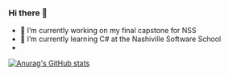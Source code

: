 ### Hi there 👋

<!--
**pour-theoil/pour-theoil** is a ✨ _special_ ✨ repository because its `README.md` (this file) appears on your GitHub profile.

Here are some ideas to get you started:

- 🔭 I’m currently working on ...
- 🌱 I’m currently learning ...
- 👯 I’m looking to collaborate on ...
- 🤔 I’m looking for help with ...
- 💬 Ask me about ...
- 📫 How to reach me: ...
- 😄 Pronouns: ...
- ⚡ Fun fact: ...
[![Anurag's GitHub stats](https://github-readme-stats.vercel.app/api?username=anuraghazra)](https://github.com/anuraghazra/github-readme-stats)
-->
- 🔭 I’m currently working on my final capstone for NSS
- 🌱 I’m currently learning C# at the Nashiville Software School
- 
[![Anurag's GitHub stats](https://github-readme-stats.vercel.app/api?username=pour-theoil)](https://github.com/anuraghazra/github-readme-stats)
